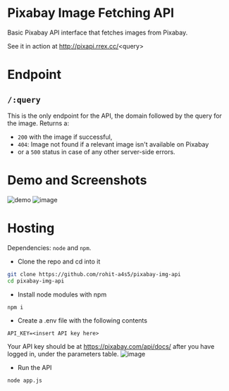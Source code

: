 # Pixabay Image Fetching API
Basic Pixabay API interface that fetches images from Pixabay.

See it in action at http://pixapi.rrex.cc/<query\>

# Endpoint
## `/:query`
This is the only endpoint for the API, the domain followed by the query for the image. 
Returns a:
- `200` with the image if successful, 
- `404`: Image not found if a relevant image isn't available on Pixabay
- or a `500` status in case of any other server-side errors.

# Demo and Screenshots

![demo](https://github.com/user-attachments/assets/1d9dc6bd-682c-4143-9624-0848d01a456c)
![image](https://github.com/user-attachments/assets/4382b29e-71a4-4f72-aa12-051f573c479a)


# Hosting 
Dependencies: `node` and `npm`.

- Clone the repo and cd into it
```bash
git clone https://github.com/rohit-a4s5/pixabay-img-api
cd pixabay-img-api
```
- Install node modules with npm
```bash
npm i
```
- Create a .env file with the following contents
```env
API_KEY=<insert API key here>
```
Your API key should be at https://pixabay.com/api/docs/ after you have logged in, under the parameters table.
![image](https://github.com/user-attachments/assets/eb9a390c-77f1-40f7-860b-e64a71d34e75)

- Run the API
```bash
node app.js
````


  
